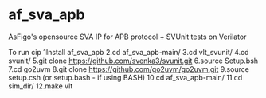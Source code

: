 # af_sva_apb
AsFigo's opensource SVA IP for APB protocol + SVUnit tests on Verilator


To run cip 
1Install af_sva_apb
2.cd af_sva_apb-main/
3.cd vlt_svunit/
4.cd svunit/
5.git clone https://github.com/svenka3/svunit.git
6.source Setup.bsh
7.cd go2uvm
8.git clone https://github.com/go2uvm/go2uvm.git
9.source setup.csh (or setup.bash - if using BASH)
10.cd af_sva_apb-main/
11.cd sim_dir/
12.make vlt
